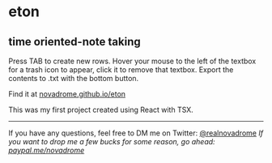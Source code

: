 # eton

## time oriented-note taking

Press TAB to create new rows. Hover your mouse to the left of the textbox for a trash icon to appear, click it to remove that textbox. Export the contents to .txt with the bottom button.

Find it at [novadrome.github.io/eton](https://novadrome.github.io/eton)

This was my first project created using React with TSX.

------------------------------

If you have any questions, feel free to DM me on Twitter: [@realnovadrome](https://twitter.com/realnovadrome)
*If you want to drop me a few bucks for some reason, go ahead: [paypal.me/novadrome](https://paypal.me/novadrome)*